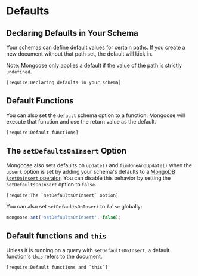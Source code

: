 # Defaults

## Declaring Defaults in Your Schema

Your schemas can define default values for certain paths. If you create
a new document without that path set, the default will kick in.

Note: Mongoose only applies a default if the value of the path is
strictly `undefined`.

```acquit
[require:Declaring defaults in your schema]
```

## Default Functions

You can also set the `default` schema option to a function. Mongoose will
execute that function and use the return value as the default.

```acquit
[require:Default functions]
```

## The `setDefaultsOnInsert` Option

Mongoose also sets defaults on `update()` and `findOneAndUpdate()` when the `upsert` option is set by adding your schema's defaults to a [MongoDB `$setOnInsert` operator](https://www.mongodb.com/docs/manual/reference/operator/update/setOnInsert/).
You can disable this behavior by setting the `setDefaultsOnInsert` option to `false`.

```acquit
[require:The `setDefaultsOnInsert` option]
```

You can also set `setDefaultsOnInsert` to `false` globally:

```javascript
mongoose.set('setDefaultsOnInsert', false);
```

## Default functions and `this`

Unless it is running on a query with `setDefaultsOnInsert`, a default
function's `this` refers to the document.

```acquit
[require:Default functions and `this`]
```
